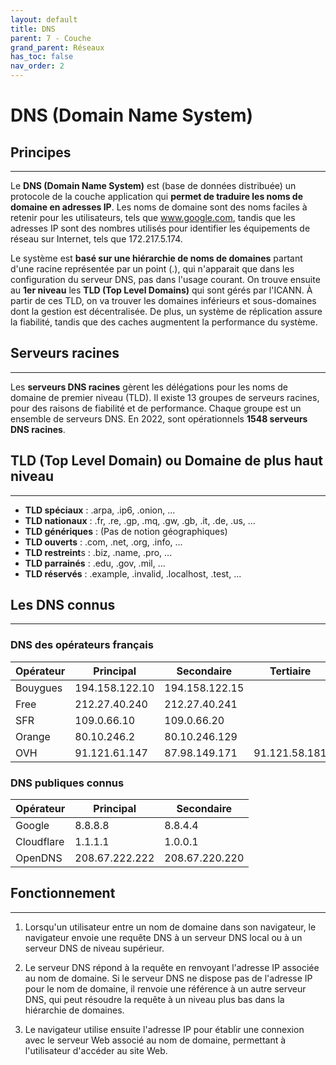 ```yaml
---
layout: default
title: DNS
parent: 7 - Couche
grand_parent: Réseaux
has_toc: false
nav_order: 2
---
```


# DNS (Domain Name System)

## Principes

---

Le **DNS (Domain Name System)** est (base de données distribuée) un protocole de la couche application qui **permet de traduire les noms de domaine en adresses IP**. Les noms de domaine sont des noms faciles à retenir pour les utilisateurs, tels que www.google.com, tandis que les adresses IP sont des nombres utilisés pour identifier les équipements de réseau sur Internet, tels que 172.217.5.174.

Le système est **basé sur une hiérarchie de noms de domaines** partant d'une racine représentée par un point (.), qui n'apparait que dans les configuration du serveur DNS, pas dans l'usage courant. On trouve ensuite au **1er niveau** les **TLD (Top Level Domains)** qui sont gérés par l'ICANN. À partir de ces TLD, on va trouver les domaines inférieurs et sous-domaines dont la gestion est décentralisée. De plus, un système de réplication assure la fiabilité, tandis que des caches augmentent la performance du système.

## Serveurs racines

---

Les **serveurs DNS racines** gèrent les délégations pour les noms de domaine de premier niveau (TLD). Il existe 13 groupes de serveurs racines, pour des raisons de fiabilité et de performance. Chaque groupe est un ensemble de serveurs DNS. En 2022, sont opérationnels **1548 serveurs DNS racines**.

## TLD (Top Level Domain) ou Domaine de plus haut niveau

---

- **TLD spéciaux** : .arpa, .ip6, .onion, ...
- **TLD nationaux** : .fr, .re, .gp, .mq, .gw, .gb, .it, .de, .us, ...
- **TLD génériques** : (Pas de notion géographiques)
- **TLD ouverts** : .com, .net, .org, .info, ...
- **TLD restreint**s : .biz, .name, .pro, ...
- **TLD parrainés** : .edu, .gov, .mil, ...
- **TLD réservés** : .example, .invalid, .localhost, .test, ...

## Les DNS connus

---

### DNS des opérateurs français

| Opérateur | Principal      | Secondaire     | Tertiaire     |
| --------- | -------------- | -------------- | ------------- |
| Bouygues  | 194.158.122.10 | 194.158.122.15 |               |
| Free      | 212.27.40.240  | 212.27.40.241  |               |
| SFR       | 109.0.66.10    | 109.0.66.20    |               |
| Orange    | 80.10.246.2    | 80.10.246.129  |               |
| OVH       | 91.121.61.147  | 87.98.149.171  | 91.121.58.181 |

### DNS publiques connus

| Opérateur  | Principal      | Secondaire     |
| ---------- | -------------- | -------------- |
| Google     | 8.8.8.8        | 8.8.4.4        |
| Cloudflare | 1.1.1.1        | 1.0.0.1        |
| OpenDNS    | 208.67.222.222 | 208.67.220.220 |

## Fonctionnement

---

1. Lorsqu'un utilisateur entre un nom de domaine dans son navigateur, le navigateur envoie une requête DNS à un serveur DNS local ou à un serveur DNS de niveau supérieur.

2. Le serveur DNS répond à la requête en renvoyant l'adresse IP associée au nom de domaine. Si le serveur DNS ne dispose pas de l'adresse IP pour le nom de domaine, il renvoie une référence à un autre serveur DNS, qui peut résoudre la requête à un niveau plus bas dans la hiérarchie de domaines.

3. Le navigateur utilise ensuite l'adresse IP pour établir une connexion avec le serveur Web associé au nom de domaine, permettant à l'utilisateur d'accéder au site Web.
